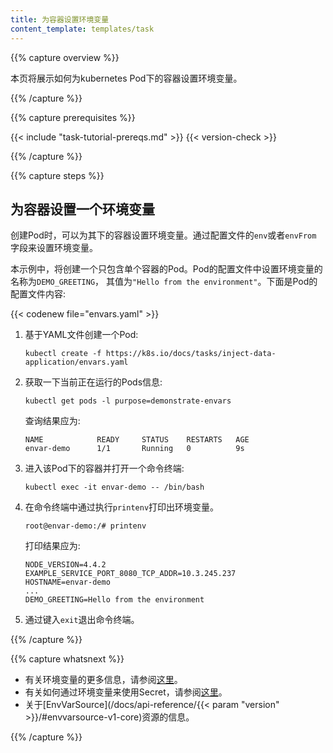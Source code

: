 ```yaml
---
title: 为容器设置环境变量
content_template: templates/task
---
```


{{% capture overview %}}

本页将展示如何为kubernetes Pod下的容器设置环境变量。

{{% /capture %}}


{{% capture prerequisites %}}

{{< include "task-tutorial-prereqs.md" >}} {{< version-check >}}

{{% /capture %}}


{{% capture steps %}}

## 为容器设置一个环境变量

创建Pod时，可以为其下的容器设置环境变量。通过配置文件的`env`或者`envFrom` 字段来设置环境变量。

本示例中，将创建一个只包含单个容器的Pod。Pod的配置文件中设置环境变量的名称为`DEMO_GREETING`，
其值为`"Hello from the environment"`。下面是Pod的配置文件内容:

{{< codenew file="envars.yaml" >}}

1. 基于YAML文件创建一个Pod:

    ```shell
    kubectl create -f https://k8s.io/docs/tasks/inject-data-application/envars.yaml
    ```
       
1. 获取一下当前正在运行的Pods信息:

    ```shell
    kubectl get pods -l purpose=demonstrate-envars
    ```
       
    查询结果应为:
    
    ```shell
    NAME            READY     STATUS    RESTARTS   AGE
    envar-demo      1/1       Running   0          9s
    ```
      
1. 进入该Pod下的容器并打开一个命令终端:
    
    ```shell
    kubectl exec -it envar-demo -- /bin/bash
    ```

1. 在命令终端中通过执行`printenv`打印出环境变量。

    ```shell
    root@envar-demo:/# printenv
    ```
    
    打印结果应为:
    
    ```shell
    NODE_VERSION=4.4.2
    EXAMPLE_SERVICE_PORT_8080_TCP_ADDR=10.3.245.237
    HOSTNAME=envar-demo
    ...
    DEMO_GREETING=Hello from the environment
    ```
        
1. 通过键入`exit`退出命令终端。

{{% /capture %}}

{{% capture whatsnext %}}

* 有关环境变量的更多信息，请参阅[这里](/docs/tasks/configure-pod-container/environment-variable-expose-pod-information/)。
* 有关如何通过环境变量来使用Secret，请参阅[这里](/docs/user-guide/secrets/#using-secrets-as-environment-variables)。
* 关于[EnvVarSource](/docs/api-reference/{{< param "version" >}}/#envvarsource-v1-core)资源的信息。

{{% /capture %}}



